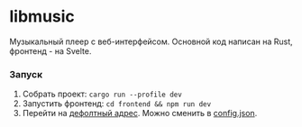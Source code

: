 # libmusic

Музыкальный плеер с веб-интерфейсом. Основной код написан на Rust, фронтенд - на Svelte.

### Запуск

1. Собрать проект: `cargo run --profile dev`
2. Запустить фронтенд: `cd frontend && npm run dev`
3. Перейти на [дефолтный адрес](http://localhost:6432). Можно сменить в [config.json](config.json).